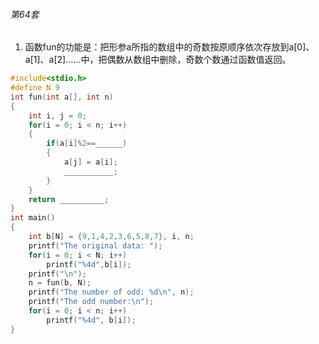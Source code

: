 ###### 第64套

1. 函数fun的功能是：把形参a所指的数组中的奇数按原顺序依次存放到a[0]、a[1]、a[2]......中，把偶数从数组中删除，奇数个数通过函数值返回。

```c
#include<stdio.h>
#define N 9
int fun(int a[], int n)
{
    int i, j = 0;
    for(i = 0; i < n; i++)
    {
        if(a[i]%2==______)
        {
            a[j] = a[i];
            ___________;
        }
    }
    return __________;
}
int main()
{
    int b[N] = {9,1,4,2,3,6,5,8,7}, i, n;
    printf("The original data: ");
    for(i = 0; i < N; i++)
        printf("%4d",b[i]);
   	printf("\n");
    n = fun(b, N);
    printf("The number of odd: %d\n", n);
    printf("The odd number:\n");
    for(i = 0; i < n; i++)
        printf("%4d", b[i]);
}
```

